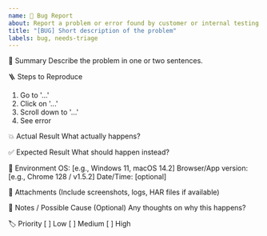 ```yaml
---
name: 🐞 Bug Report
about: Report a problem or error found by customer or internal testing
title: "[BUG] Short description of the problem"
labels: bug, needs-triage
---
```


🧾 Summary
Describe the problem in one or two sentences.

🪜 Steps to Reproduce
1. Go to '...'
2. Click on '...'
3. Scroll down to '...'
4. See error

💥 Actual Result
What actually happens?

✅ Expected Result
What should happen instead?

🧩 Environment
 OS: [e.g., Windows 11, macOS 14.2]
 Browser/App version: [e.g., Chrome 128 / v1.5.2]
 Date/Time: [optional]

📎 Attachments
(Include screenshots, logs, HAR files if available)

🧠 Notes / Possible Cause
(Optional) Any thoughts on why this happens?

🏷️ Priority
 [ ] Low
 [ ] Medium
 [ ] High
